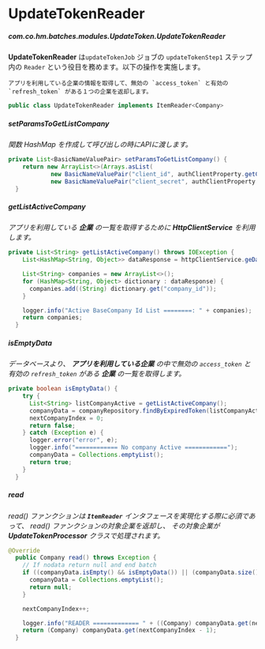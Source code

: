 # UpdateTokenReader  
##### com.co.hm.batches.modules.UpdateToken.UpdateTokenReader  

__UpdateTokenReader__ は`updateTokenJob` ジョブの `updateTokenStep1` ステップ内の `Reader` という役目を務めます。以下の操作を実施します。 
```
アプリを利用している企業の情報を取得して、無効の `access_token` と有効の `refresh_token` がある１つの企業を返却します。
```  

```java
public class UpdateTokenReader implements ItemReader<Company> 
``` 


##### setParamsToGetListCompany  
_関数 HashMap を作成して呼び出しの時にAPIに渡します。_  

```java
private List<BasicNameValuePair> setParamsToGetListCompany() {
    return new ArrayList<>(Arrays.asList(
            new BasicNameValuePair("client_id", authClientProperty.getClientId()),
            new BasicNameValuePair("client_secret", authClientProperty.getClientSecret())));
  }
```

##### getListActiveCompany  
_アプリを利用している __企業__ の一覧を取得するために __HttpClientService__ を利用します。_  

```java
private List<String> getListActiveCompany() throws IOException {
    List<HashMap<String, Object>> dataResponse = httpClientService.geDataResponseFromApi(NeApiURL.COMPANY_PATH, setParamsToGetListCompany());

    List<String> companies = new ArrayList<>();
    for (HashMap<String, Object> dictionary : dataResponse) {
      companies.add((String) dictionary.get("company_id"));
    }

    logger.info("Active BaseCompany Id List ========: " + companies);
    return companies;
  }
```

##### isEmptyData  

_データベースより、 __アプリを利用している企業__ の中で無効の `access_token` と有効の `refresh_token` がある __企業__ の一覧を取得します。_
  
```java
private boolean isEmptyData() {
    try {
      List<String> listCompanyActive = getListActiveCompany();
      companyData = companyRepository.findByExpiredToken(listCompanyActive);
      nextCompanyIndex = 0;
      return false;
    } catch (Exception e) {
      logger.error("error", e);
      logger.info("============ No company Active ============");
      companyData = Collections.emptyList();
      return true;
    }
  }
```

##### read  
_read() ファンクションは __`ItemReader`__ インタフェースを実現化する際に必須であって、 read() ファンクションの対象企業を返却し、
その対象企業が __UpdateTokenProcessor__ クラスで処理されます。_  

```java
@Override
  public Company read() throws Exception {
    // If nodata return null and end batch
    if ((companyData.isEmpty() && isEmptyData()) || (companyData.size() == nextCompanyIndex)) {
      companyData = Collections.emptyList();
      return null;
    }

    nextCompanyIndex++;

    logger.info("READER ============= " + ((Company) companyData.get(nextCompanyIndex - 1)).toString());
    return (Company) companyData.get(nextCompanyIndex - 1);
  }
```